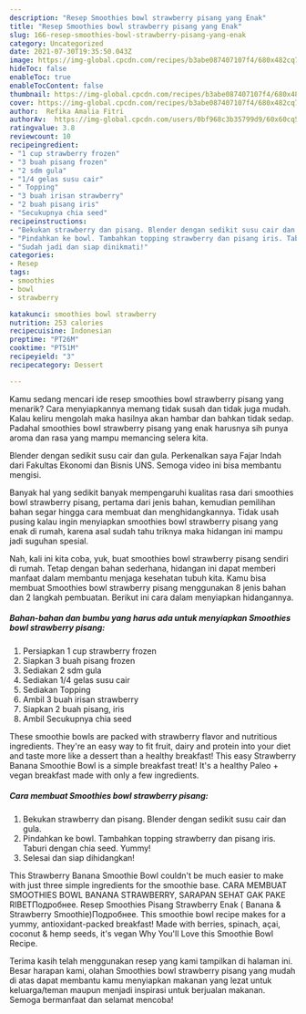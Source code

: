 ```yaml
---
description: "Resep Smoothies bowl strawberry pisang yang Enak"
title: "Resep Smoothies bowl strawberry pisang yang Enak"
slug: 166-resep-smoothies-bowl-strawberry-pisang-yang-enak
category: Uncategorized
date: 2021-07-30T19:35:50.043Z
image: https://img-global.cpcdn.com/recipes/b3abe087407107f4/680x482cq70/smoothies-bowl-strawberry-pisang-foto-resep-utama.jpg
hideToc: false
enableToc: true
enableTocContent: false
thumbnail: https://img-global.cpcdn.com/recipes/b3abe087407107f4/680x482cq70/smoothies-bowl-strawberry-pisang-foto-resep-utama.jpg
cover: https://img-global.cpcdn.com/recipes/b3abe087407107f4/680x482cq70/smoothies-bowl-strawberry-pisang-foto-resep-utama.jpg
author:  Refika Amalia Fitri
authorAv:  https://img-global.cpcdn.com/users/0bf968c3b35799d9/60x60cq50/avatar.jpg
ratingvalue: 3.8
reviewcount: 10
recipeingredient:
- "1 cup strawberry frozen"
- "3 buah pisang frozen"
- "2 sdm gula"
- "1/4 gelas susu cair"
- " Topping"
- "3 buah irisan strawberry"
- "2 buah pisang iris"
- "Secukupnya chia seed"
recipeinstructions:
- "Bekukan strawberry dan pisang. Blender dengan sedikit susu cair dan gula."
- "Pindahkan ke bowl. Tambahkan topping strawberry dan pisang iris. Taburi dengan chia seed. Yummy!"
- "Sudah jadi dan siap dinikmati!"
categories:
- Resep
tags:
- smoothies
- bowl
- strawberry

katakunci: smoothies bowl strawberry 
nutrition: 253 calories
recipecuisine: Indonesian
preptime: "PT26M"
cooktime: "PT51M"
recipeyield: "3"
recipecategory: Dessert

---
```



Kamu sedang mencari ide resep smoothies bowl strawberry pisang yang menarik? Cara menyiapkannya memang tidak susah dan tidak juga mudah. Kalau keliru mengolah maka hasilnya akan hambar dan bahkan tidak sedap. Padahal smoothies bowl strawberry pisang yang enak harusnya sih punya aroma dan rasa yang mampu memancing selera kita.


Blender dengan sedikit susu cair dan gula. Perkenalkan saya Fajar Indah dari Fakultas Ekonomi dan Bisnis UNS. Semoga video ini bisa membantu mengisi.

Banyak hal yang sedikit banyak mempengaruhi kualitas rasa dari smoothies bowl strawberry pisang, pertama dari jenis bahan, kemudian pemilihan bahan segar hingga cara membuat dan menghidangkannya. Tidak usah pusing kalau ingin menyiapkan smoothies bowl strawberry pisang yang enak di rumah, karena asal sudah tahu triknya maka hidangan ini mampu jadi suguhan spesial.


Nah, kali ini kita coba, yuk, buat smoothies bowl strawberry pisang sendiri di rumah. Tetap dengan bahan sederhana, hidangan ini dapat memberi manfaat dalam membantu menjaga kesehatan tubuh kita. Kamu bisa membuat Smoothies bowl strawberry pisang menggunakan 8 jenis bahan dan 2 langkah pembuatan. Berikut ini cara dalam menyiapkan hidangannya.

<!--inarticleads1-->

##### Bahan-bahan dan bumbu yang harus ada untuk menyiapkan Smoothies bowl strawberry pisang:

1. Persiapkan 1 cup strawberry frozen
1. Siapkan 3 buah pisang frozen
1. Sediakan 2 sdm gula
1. Sediakan 1/4 gelas susu cair
1. Sediakan  Topping
1. Ambil 3 buah irisan strawberry
1. Siapkan 2 buah pisang, iris
1. Ambil Secukupnya chia seed


These smoothie bowls are packed with strawberry flavor and nutritious ingredients. They&#39;re an easy way to fit fruit, dairy and protein into your diet and taste more like a dessert than a healthy breakfast! This easy Strawberry Banana Smoothie Bowl is a simple breakfast treat! It&#39;s a healthy Paleo + vegan breakfast made with only a few ingredients. 

<!--inarticleads2-->

##### Cara membuat Smoothies bowl strawberry pisang:

1. Bekukan strawberry dan pisang. Blender dengan sedikit susu cair dan gula.
1. Pindahkan ke bowl. Tambahkan topping strawberry dan pisang iris. Taburi dengan chia seed. Yummy!
1. Selesai dan siap dihidangkan!

This Strawberry Banana Smoothie Bowl couldn&#39;t be much easier to make with just three simple ingredients for the smoothie base. CARA MEMBUAT SMOOTHIES BOWL BANANA STRAWBERRY, SARAPAN SEHAT GAK PAKE RIBETПодробнее. Resep Smoothies Pisang Strawberry Enak ( Banana &amp; Strawberry Smoothie)Подробнее. This smoothie bowl recipe makes for a yummy, antioxidant-packed breakfast! Made with berries, spinach, açai, coconut &amp; hemp seeds, it&#39;s vegan Why You&#39;ll Love this Smoothie Bowl Recipe. 

Terima kasih telah menggunakan resep yang kami tampilkan di halaman ini. Besar harapan kami, olahan Smoothies bowl strawberry pisang yang mudah di atas dapat membantu kamu menyiapkan makanan yang lezat untuk keluarga/teman maupun menjadi inspirasi untuk berjualan makanan. Semoga bermanfaat dan selamat mencoba!
